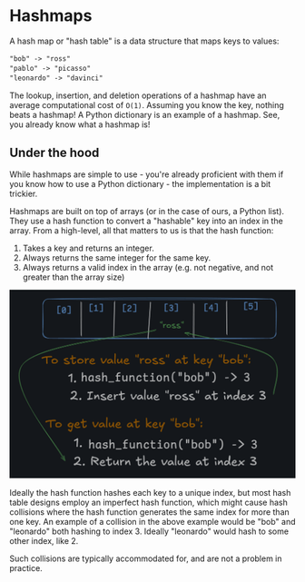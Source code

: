 # Hashmaps

A hash map or "hash table" is a data structure that maps keys to values:

```txt
"bob" -> "ross"
"pablo" -> "picasso"
"leonardo" -> "davinci"
```

The lookup, insertion, and deletion operations of a hashmap have an average computational cost of `O(1)`. Assuming you know the key, nothing beats a hashmap! A Python dictionary is an example of a hashmap. See, you already know what a hashmap is!

## Under the hood

While hashmaps are simple to use - you're already proficient with them if you know how to use a Python dictionary - the implementation is a bit trickier.

Hashmaps are built on top of arrays (or in the case of ours, a Python list). They use a hash function to convert a "hashable" key into an index in the array. From a high-level, all that matters to us is that the hash function:

1. Takes a key and returns an integer.
2. Always returns the same integer for the same key.
3. Always returns a valid index in the array (e.g. not negative, and not greater than the array size)

![img_1](1.png)

Ideally the hash function hashes each key to a unique index, but most hash table designs employ an imperfect hash function, which might cause hash collisions where the hash function generates the same index for more than one key. An example of a collision in the above example would be "bob" and "leonardo" both hashing to index 3. Ideally "leonardo" would hash to some other index, like 2.

Such collisions are typically accommodated for, and are not a problem in practice.